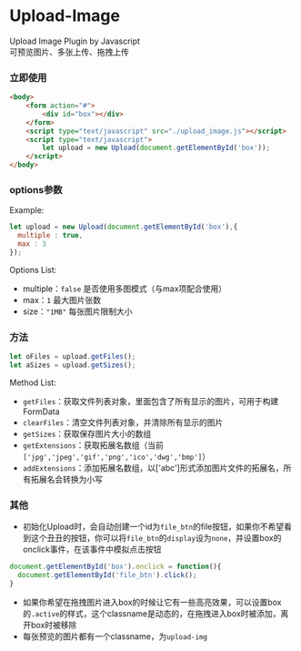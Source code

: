 # Upload-Image
Upload Image Plugin by Javascript</br>可预览图片、多张上传、拖拽上传
### 立即使用
```html
<body>
	<form action="#">
		<div id="box"></div>
	</form>
	<script type="text/javascript" src="./upload_image.js"></script>
	<script type="text/javascript">
		let upload = new Upload(document.getElementById('box'));
	</script>
</body>
```
### options参数
Example:
```javascript
let upload = new Upload(document.getElementById('box'),{
  multiple : true,
  max : 3
});
```
Options List:
- multiple：`false` 是否使用多图模式（与max项配合使用）
- max：`1` 最大图片张数
- size：`"1MB"` 每张图片限制大小

### 方法
```javascript
let oFiles = upload.getFiles();
let aSizes = upload.getSizes();
```
Method List:
- `getFiles`：获取文件列表对象，里面包含了所有显示的图片，可用于构建FormData</br>
- `clearFiles`：清空文件列表对象，并清除所有显示的图片</br>
- `getSizes`：获取保存图片大小的数组
- `getExtensions`：获取拓展名数组（当前`['jpg','jpeg','gif','png','ico','dwg','bmp']`）
- `addExtensions`：添加拓展名数组，以['abc']形式添加图片文件的拓展名，所有拓展名会转换为小写

### 其他
- 初始化Upload时，会自动创建一个id为`file_btn`的file按钮，如果你不希望看到这个丑丑的按钮，你可以将`file_btn`的`display`设为`none`，并设置box的onclick事件，在该事件中模拟点击按钮
```javascript
document.getElementById('box').onclick = function(){
  document.getElementById('file_btn').click();
}
```
- 如果你希望在拖拽图片进入box的时候让它有一些高亮效果，可以设置box的`.active`的样式，这个classname是动态的，在拖拽进入box时被添加，离开box时被移除
- 每张预览的图片都有一个classname，为`upload-img`
